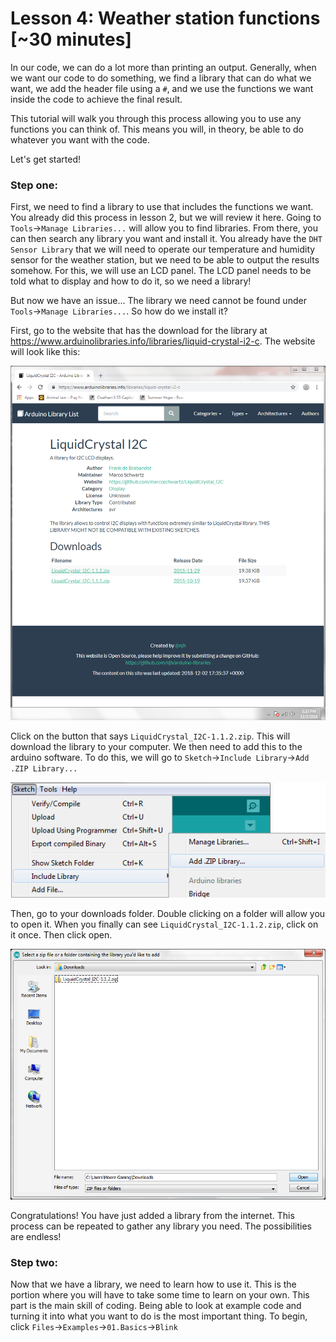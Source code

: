 # Lesson 4: Weather station functions [~30 minutes]

In our code, we can do a lot more than printing an output. Generally, when we want our code to do something, we find a library that can do what we want, we add the header file using a `#`, and we use the functions we want inside the code to achieve the final result.

This tutorial will walk you through this process allowing you to use any functions you can think of. This means you will, in theory, be able to do whatever you want with the code.

Let's get started!

### Step one:

First, we need to find a library to use that includes the functions we want. You already did this process in lesson 2, but we will review it here. Going to `Tools`->`Manage Libraries...` will allow you to find libraries. From there, you can then search any library you want and install it. You already have the `DHT Sensor Library` that we will need to operate our temperature and humidity sensor for the weather station, but we need to be able to output the results somehow. For this, we will use an LCD panel. The LCD panel needs to be told what to display and how to do it, so we need a library!

But now we have an issue... The library we need cannot be found under `Tools`->`Manage Libraries...`. So how do we install it?

First, go to the website that has the download for the library at https://www.arduinolibraries.info/libraries/liquid-crystal-i2-c. The website will look like this:

![Library Website](images/LibrarySite.png)

Click on the button that says `LiquidCrystal_I2C-1.1.2.zip`. This will download the library to your computer. We then need to add this to the arduino software. To do this, we will go to `Sketch`->`Include Library`->`Add .ZIP Library...`

![Add Library](images/AddLibrary.png)

Then, go to your downloads folder. Double clicking on a folder will allow you to open it. When you finally can see `LiquidCrystal_I2C-1.1.2.zip`, click on it once. Then click open.

![Add .ZIP](images/AddLibraryZIP.png)

Congratulations! You have just added a library from the internet. This process can be repeated to gather any library you need. The possibilities are endless!

### Step two:

Now that we have a library, we need to learn how to use it. This is the portion where you will have to take some time to learn on your own. This part is the main skill of coding. Being able to look at example code and turning it into what you want to do is the most important thing. To begin, click `Files`->`Examples`->`01.Basics`->`Blink`
